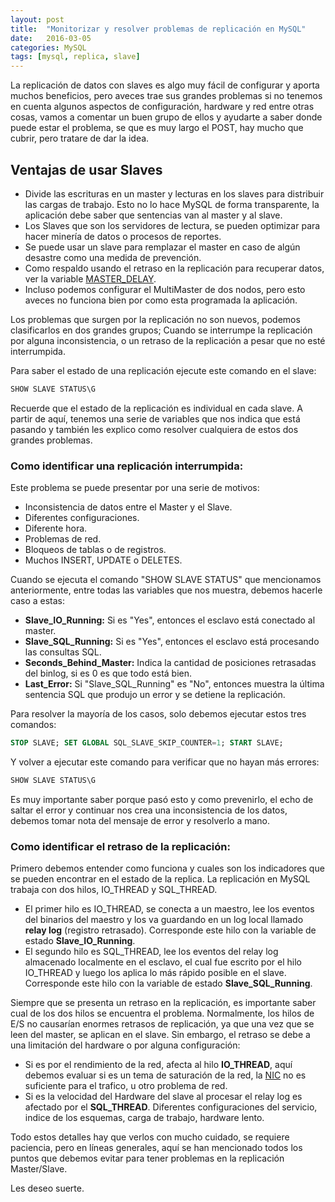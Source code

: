 ```yaml
---
layout: post
title:  "Monitorizar y resolver problemas de replicación en MySQL"
date:   2016-03-05
categories: MySQL
tags: [mysql, replica, slave]
---
```


La replicación de datos con slaves es algo muy fácil de configurar y aporta muchos beneficios, pero aveces trae sus grandes problemas si no tenemos en cuenta algunos aspectos de configuración, hardware y red entre otras cosas, vamos a comentar un buen grupo de ellos y ayudarte a saber donde puede estar el problema, se que es muy largo el POST, hay mucho que cubrir, pero tratare de dar la idea.

## Ventajas de usar Slaves

* Divide las escrituras en un master y lecturas en los slaves para distribuir las cargas de trabajo. Esto no lo hace MySQL de forma transparente, la aplicación debe saber que sentencias van al master y al slave.
* Los Slaves que son los servidores de lectura, se pueden optimizar para hacer minería de datos o procesos de reportes.
* Se puede usar un slave para remplazar el master en caso de algún desastre como una medida de prevención.
* Como respaldo usando el retraso en la replicación para recuperar datos, ver la variable [MASTER_DELAY][1].
* Incluso podemos configurar el MultiMaster de dos nodos, pero esto aveces no funciona bien por como esta programada la aplicación.

Los problemas que surgen por la replicación no son nuevos, podemos clasificarlos en dos grandes grupos; Cuando se interrumpe la replicación por alguna inconsistencia, o un retraso de la replicación a pesar que no esté interrumpida.

Para saber el estado de una replicación ejecute este comando en el slave:

```SQL
SHOW SLAVE STATUS\G
```

Recuerde que el estado de la replicación es individual en cada slave. A partir de aquí, tenemos una serie de variables que nos indica que está pasando y también les explico como resolver cualquiera de estos dos grandes problemas.

### Como identificar una replicación interrumpida:

Este problema se puede presentar por una serie de motivos:

* Inconsistencia de datos entre el Master y el Slave.
* Diferentes configuraciones.
* Diferente hora.
* Problemas de red.
* Bloqueos de tablas o de registros.
* Muchos INSERT, UPDATE o DELETES.

Cuando se ejecuta el comando "SHOW SLAVE STATUS" que mencionamos anteriormente, entre todas las variables que nos muestra, debemos hacerle caso a estas:

* **Slave_IO_Running:** Si es "Yes", entonces el esclavo está conectado al master.
* **Slave_SQL_Running:** Si es "Yes", entonces el esclavo está procesando las consultas SQL.
* **Seconds_Behind_Master:** Indica la cantidad de posiciones retrasadas del binlog, si es 0 es que todo está bien.
* **Last_Error:** Si "Slave_SQL_Running" es "No", entonces muestra la última sentencia SQL que produjo un error y se detiene la replicación.

Para resolver la mayoría de los casos, solo debemos ejecutar estos tres comandos:

```SQL
STOP SLAVE; SET GLOBAL SQL_SLAVE_SKIP_COUNTER=1; START SLAVE;
```

Y volver a ejecutar este comando para verificar que no hayan más errores:

```SQL
SHOW SLAVE STATUS\G
```

Es muy importante saber porque pasó esto y como prevenirlo, el echo de saltar el error y continuar nos crea una inconsistencia de los datos, debemos tomar nota del mensaje de error y resolverlo a mano.

### Como identificar el retraso de la replicación:

Primero debemos entender como funciona y cuales son los indicadores que se pueden encontrar en el estado de la replica. La replicación en MySQL trabaja con dos hilos, IO_THREAD y SQL_THREAD.

* El primer hilo es IO_THREAD, se conecta a un maestro, lee los eventos del binarios del maestro y los va guardando en un log local llamado **relay log** (registro retrasado). Corresponde este hilo con la variable de estado **Slave_IO_Running**.
* El segundo hilo es SQL_THREAD, lee los eventos del relay log almacenado localmente en el esclavo, el cual fue escrito por el hilo IO_THREAD y luego los aplica lo más rápido posible en el slave. Corresponde este hilo con la variable de estado **Slave_SQL_Running**.

Siempre que se presenta un retraso en la replicación, es importante saber cual de los dos hilos se encuentra el problema. Normalmente, los hilos de E/S no causarían enormes retrasos de replicación, ya que una vez que se leen del master, se aplican en el slave. Sin embargo, el retraso se debe a una limitación del hardware o por alguna configuración:

* Si es por el rendimiento de la red, afecta al hilo **IO_THREAD**, aquí debemos evaluar si es un tema de saturación de la red, la [NIC][2] no es suficiente para el trafico, u otro problema de red.
* Si es la velocidad del Hardware del slave al procesar el relay log es afectado por el **SQL_THREAD**. Diferentes configuraciones del servicio, indice de los esquemas, carga de trabajo, hardware lento.

Todo estos detalles hay que verlos con mucho cuidado, se requiere paciencia, pero en líneas generales, aquí se han mencionado todos los puntos que debemos evitar para tener problemas en la replicación Master/Slave.

Les deseo suerte.

[1]: https://dev.mysql.com/doc/refman/5.6/en/replication-delayed.html
[2]: https://es.wikipedia.org/wiki/Tarjeta_de_red
